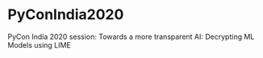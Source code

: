 # PyConIndia2020
PyCon India 2020 session: Towards a more transparent AI: Decrypting ML Models using LIME
